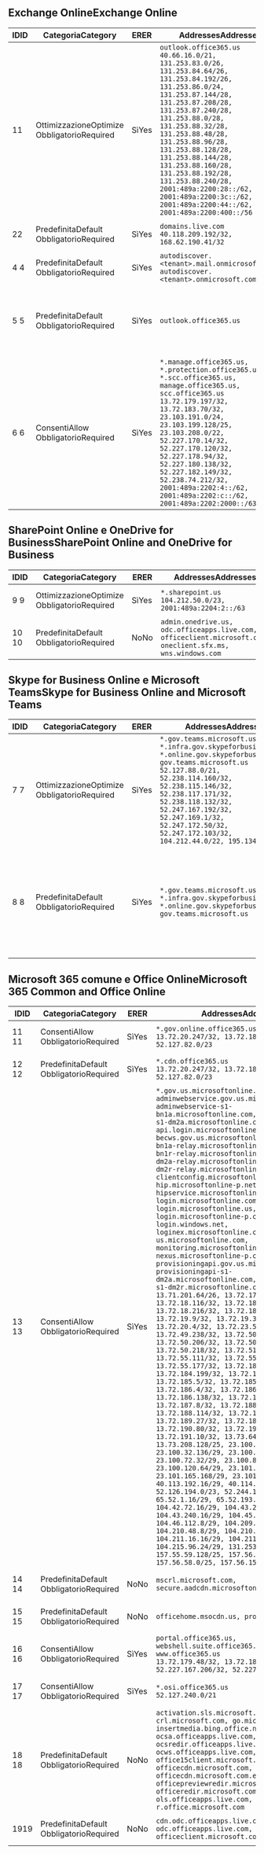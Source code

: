 <!--THIS FILE IS AUTOMATICALLY GENERATED. MANUAL CHANGES WILL BE OVERWRITTEN.-->
<!--Please contact the Office 365 Endpoints team with any questions.-->
<!--USGovGCCHigh endpoints version 2018100100-->
<!--File generated 2018-10-01 22:00:10.9526-->

## <a name="exchange-online"></a><span data-ttu-id="ff87d-101">Exchange Online</span><span class="sxs-lookup"><span data-stu-id="ff87d-101">Exchange Online</span></span>

<span data-ttu-id="ff87d-102">ID</span><span class="sxs-lookup"><span data-stu-id="ff87d-102">ID</span></span> | <span data-ttu-id="ff87d-103">Categoria</span><span class="sxs-lookup"><span data-stu-id="ff87d-103">Category</span></span> | <span data-ttu-id="ff87d-104">ER</span><span class="sxs-lookup"><span data-stu-id="ff87d-104">ER</span></span> | <span data-ttu-id="ff87d-105">Addresses</span><span class="sxs-lookup"><span data-stu-id="ff87d-105">Addresses</span></span> | <span data-ttu-id="ff87d-106">Porte</span><span class="sxs-lookup"><span data-stu-id="ff87d-106">Ports</span></span>
-- | -------------------- | --- | ------------------------------------------------------------------------------------------------------------------------------------------------------------------------------------------------------------------------------------------------------------------------------------------------------------------------------------------------------------------------------------------------------------------------------------------------ | -------------------------------
<span data-ttu-id="ff87d-107">1</span><span class="sxs-lookup"><span data-stu-id="ff87d-107">1</span></span> | <span data-ttu-id="ff87d-108">Ottimizzazione</span><span class="sxs-lookup"><span data-stu-id="ff87d-108">Optimize</span></span><BR><span data-ttu-id="ff87d-109">Obbligatorio</span><span class="sxs-lookup"><span data-stu-id="ff87d-109">Required</span></span> | <span data-ttu-id="ff87d-110">Sì</span><span class="sxs-lookup"><span data-stu-id="ff87d-110">Yes</span></span> | `outlook.office365.us`<BR>`40.66.16.0/21, 131.253.83.0/26, 131.253.84.64/26, 131.253.84.192/26, 131.253.86.0/24, 131.253.87.144/28, 131.253.87.208/28, 131.253.87.240/28, 131.253.88.0/28, 131.253.88.32/28, 131.253.88.48/28, 131.253.88.96/28, 131.253.88.128/28, 131.253.88.144/28, 131.253.88.160/28, 131.253.88.192/28, 131.253.88.240/28, 2001:489a:2200:28::/62, 2001:489a:2200:3c::/62, 2001:489a:2200:44::/62, 2001:489a:2200:400::/56` | <span data-ttu-id="ff87d-111">**TCP:** 443, 80</span><span class="sxs-lookup"><span data-stu-id="ff87d-111">**TCP:** 443, 80</span></span>
<span data-ttu-id="ff87d-112">2</span><span class="sxs-lookup"><span data-stu-id="ff87d-112">2</span></span> | <span data-ttu-id="ff87d-113">Predefinita</span><span class="sxs-lookup"><span data-stu-id="ff87d-113">Default</span></span><BR><span data-ttu-id="ff87d-114">Obbligatorio</span><span class="sxs-lookup"><span data-stu-id="ff87d-114">Required</span></span> | <span data-ttu-id="ff87d-115">Sì</span><span class="sxs-lookup"><span data-stu-id="ff87d-115">Yes</span></span> | `domains.live.com`<BR>`40.118.209.192/32, 168.62.190.41/32` | <span data-ttu-id="ff87d-116">**TCP:** 443, 80</span><span class="sxs-lookup"><span data-stu-id="ff87d-116">**TCP:** 443, 80</span></span>
<span data-ttu-id="ff87d-117">4 </span><span class="sxs-lookup"><span data-stu-id="ff87d-117">4</span></span> | <span data-ttu-id="ff87d-118">Predefinita</span><span class="sxs-lookup"><span data-stu-id="ff87d-118">Default</span></span><BR><span data-ttu-id="ff87d-119">Obbligatorio</span><span class="sxs-lookup"><span data-stu-id="ff87d-119">Required</span></span> | <span data-ttu-id="ff87d-120">Sì</span><span class="sxs-lookup"><span data-stu-id="ff87d-120">Yes</span></span> | `autodiscover.<tenant>.mail.onmicrosoft.com, autodiscover.<tenant>.onmicrosoft.com` | <span data-ttu-id="ff87d-121">**TCP:** 443, 80</span><span class="sxs-lookup"><span data-stu-id="ff87d-121">**TCP:** 443, 80</span></span>
<span data-ttu-id="ff87d-122">5 </span><span class="sxs-lookup"><span data-stu-id="ff87d-122">5</span></span> | <span data-ttu-id="ff87d-123">Predefinita</span><span class="sxs-lookup"><span data-stu-id="ff87d-123">Default</span></span><BR><span data-ttu-id="ff87d-124">Obbligatorio</span><span class="sxs-lookup"><span data-stu-id="ff87d-124">Required</span></span> | <span data-ttu-id="ff87d-125">Sì</span><span class="sxs-lookup"><span data-stu-id="ff87d-125">Yes</span></span> | `outlook.office365.us` | <span data-ttu-id="ff87d-126">**TCP:** 143, 25, 587, 993, 995</span><span class="sxs-lookup"><span data-stu-id="ff87d-126">**TCP:** 143, 25, 587, 993, 995</span></span>
<span data-ttu-id="ff87d-127">6 </span><span class="sxs-lookup"><span data-stu-id="ff87d-127">6</span></span> | <span data-ttu-id="ff87d-128">Consenti</span><span class="sxs-lookup"><span data-stu-id="ff87d-128">Allow</span></span><BR><span data-ttu-id="ff87d-129">Obbligatorio</span><span class="sxs-lookup"><span data-stu-id="ff87d-129">Required</span></span> | <span data-ttu-id="ff87d-130">Sì</span><span class="sxs-lookup"><span data-stu-id="ff87d-130">Yes</span></span> | `*.manage.office365.us, *.protection.office365.us, *.scc.office365.us, manage.office365.us, scc.office365.us`<BR>`13.72.179.197/32, 13.72.183.70/32, 23.103.191.0/24, 23.103.199.128/25, 23.103.208.0/22, 52.227.170.14/32, 52.227.170.120/32, 52.227.178.94/32, 52.227.180.138/32, 52.227.182.149/32, 52.238.74.212/32, 2001:489a:2202:4::/62, 2001:489a:2202:c::/62, 2001:489a:2202:2000::/63` | <span data-ttu-id="ff87d-131">**TCP:** 25, 443</span><span class="sxs-lookup"><span data-stu-id="ff87d-131">**TCP:** 25, 443</span></span>

## <a name="sharepoint-online-and-onedrive-for-business"></a><span data-ttu-id="ff87d-132">SharePoint Online e OneDrive for Business</span><span class="sxs-lookup"><span data-stu-id="ff87d-132">SharePoint Online and OneDrive for Business</span></span>

<span data-ttu-id="ff87d-133">ID</span><span class="sxs-lookup"><span data-stu-id="ff87d-133">ID</span></span> | <span data-ttu-id="ff87d-134">Categoria</span><span class="sxs-lookup"><span data-stu-id="ff87d-134">Category</span></span> | <span data-ttu-id="ff87d-135">ER</span><span class="sxs-lookup"><span data-stu-id="ff87d-135">ER</span></span> | <span data-ttu-id="ff87d-136">Addresses</span><span class="sxs-lookup"><span data-stu-id="ff87d-136">Addresses</span></span> | <span data-ttu-id="ff87d-137">Porte</span><span class="sxs-lookup"><span data-stu-id="ff87d-137">Ports</span></span>
-- | -------------------- | --- | ----------------------------------------------------------------------------------------------------------- | ----------------
<span data-ttu-id="ff87d-138">9 </span><span class="sxs-lookup"><span data-stu-id="ff87d-138">9</span></span> | <span data-ttu-id="ff87d-139">Ottimizzazione</span><span class="sxs-lookup"><span data-stu-id="ff87d-139">Optimize</span></span><BR><span data-ttu-id="ff87d-140">Obbligatorio</span><span class="sxs-lookup"><span data-stu-id="ff87d-140">Required</span></span> | <span data-ttu-id="ff87d-141">Sì</span><span class="sxs-lookup"><span data-stu-id="ff87d-141">Yes</span></span> | `*.sharepoint.us`<BR>`104.212.50.0/23, 2001:489a:2204:2::/63` | <span data-ttu-id="ff87d-142">**TCP:** 443, 80</span><span class="sxs-lookup"><span data-stu-id="ff87d-142">**TCP:** 443, 80</span></span>
<span data-ttu-id="ff87d-143">10  </span><span class="sxs-lookup"><span data-stu-id="ff87d-143">10</span></span> | <span data-ttu-id="ff87d-144">Predefinita</span><span class="sxs-lookup"><span data-stu-id="ff87d-144">Default</span></span><BR><span data-ttu-id="ff87d-145">Obbligatorio</span><span class="sxs-lookup"><span data-stu-id="ff87d-145">Required</span></span> | <span data-ttu-id="ff87d-146">No</span><span class="sxs-lookup"><span data-stu-id="ff87d-146">No</span></span> | `admin.onedrive.us, odc.officeapps.live.com, officeclient.microsoft.com, oneclient.sfx.ms, wns.windows.com` | <span data-ttu-id="ff87d-147">**TCP:** 443, 80</span><span class="sxs-lookup"><span data-stu-id="ff87d-147">**TCP:** 443, 80</span></span>

## <a name="skype-for-business-online-and-microsoft-teams"></a><span data-ttu-id="ff87d-148">Skype for Business Online e Microsoft Teams</span><span class="sxs-lookup"><span data-stu-id="ff87d-148">Skype for Business Online and Microsoft Teams</span></span>

<span data-ttu-id="ff87d-149">ID</span><span class="sxs-lookup"><span data-stu-id="ff87d-149">ID</span></span> | <span data-ttu-id="ff87d-150">Categoria</span><span class="sxs-lookup"><span data-stu-id="ff87d-150">Category</span></span> | <span data-ttu-id="ff87d-151">ER</span><span class="sxs-lookup"><span data-stu-id="ff87d-151">ER</span></span> | <span data-ttu-id="ff87d-152">Addresses</span><span class="sxs-lookup"><span data-stu-id="ff87d-152">Addresses</span></span> | <span data-ttu-id="ff87d-153">Porte</span><span class="sxs-lookup"><span data-stu-id="ff87d-153">Ports</span></span>
-- | -------------------- | --- | --------------------------------------------------------------------------------------------------------------------------------------------------------------------------------------------------------------------------------------------------------------------------------------------------------------------------------- | --------------------------------------------------
<span data-ttu-id="ff87d-154">7 </span><span class="sxs-lookup"><span data-stu-id="ff87d-154">7</span></span> | <span data-ttu-id="ff87d-155">Ottimizzazione</span><span class="sxs-lookup"><span data-stu-id="ff87d-155">Optimize</span></span><BR><span data-ttu-id="ff87d-156">Obbligatorio</span><span class="sxs-lookup"><span data-stu-id="ff87d-156">Required</span></span> | <span data-ttu-id="ff87d-157">Sì</span><span class="sxs-lookup"><span data-stu-id="ff87d-157">Yes</span></span> | `*.gov.teams.microsoft.us, *.infra.gov.skypeforbusiness.us, *.online.gov.skypeforbusiness.us, gov.teams.microsoft.us`<BR>`52.127.88.0/21, 52.238.114.160/32, 52.238.115.146/32, 52.238.117.171/32, 52.238.118.132/32, 52.247.167.192/32, 52.247.169.1/32, 52.247.172.50/32, 52.247.172.103/32, 104.212.44.0/22, 195.134.228.0/22` | <span data-ttu-id="ff87d-158">**TCP:** 443, 80</span><span class="sxs-lookup"><span data-stu-id="ff87d-158">**TCP:** 443, 80</span></span><BR><span data-ttu-id="ff87d-159">**UDP:** 3478</span><span class="sxs-lookup"><span data-stu-id="ff87d-159">**UDP:** 3478</span></span>
<span data-ttu-id="ff87d-160">8 </span><span class="sxs-lookup"><span data-stu-id="ff87d-160">8</span></span> | <span data-ttu-id="ff87d-161">Predefinita</span><span class="sxs-lookup"><span data-stu-id="ff87d-161">Default</span></span><BR><span data-ttu-id="ff87d-162">Obbligatorio</span><span class="sxs-lookup"><span data-stu-id="ff87d-162">Required</span></span> | <span data-ttu-id="ff87d-163">Sì</span><span class="sxs-lookup"><span data-stu-id="ff87d-163">Yes</span></span> | `*.gov.teams.microsoft.us, *.infra.gov.skypeforbusiness.us, *.online.gov.skypeforbusiness.us, gov.teams.microsoft.us` | <span data-ttu-id="ff87d-164">**TCP:** 5061, 50000-59999</span><span class="sxs-lookup"><span data-stu-id="ff87d-164">**TCP:** 5061, 50000-59999</span></span><BR><span data-ttu-id="ff87d-165">**UDP:** 50000-59999</span><span class="sxs-lookup"><span data-stu-id="ff87d-165">**UDP:** 50000-59999</span></span>

## <a name="microsoft-365-common-and-office-online"></a><span data-ttu-id="ff87d-166">Microsoft 365 comune e Office Online</span><span class="sxs-lookup"><span data-stu-id="ff87d-166">Microsoft 365 Common and Office Online</span></span>

<span data-ttu-id="ff87d-167">ID</span><span class="sxs-lookup"><span data-stu-id="ff87d-167">ID</span></span> | <span data-ttu-id="ff87d-168">Categoria</span><span class="sxs-lookup"><span data-stu-id="ff87d-168">Category</span></span> | <span data-ttu-id="ff87d-169">ER</span><span class="sxs-lookup"><span data-stu-id="ff87d-169">ER</span></span> | <span data-ttu-id="ff87d-170">Addresses</span><span class="sxs-lookup"><span data-stu-id="ff87d-170">Addresses</span></span> | <span data-ttu-id="ff87d-171">Porte</span><span class="sxs-lookup"><span data-stu-id="ff87d-171">Ports</span></span>
-- | ------------------- | --- | -------------------------------------------------------------------------------------------------------------------------------------------------------------------------------------------------------------------------------------------------------------------------------------------------------------------------------------------------------------------------------------------------------------------------------------------------------------------------------------------------------------------------------------------------------------------------------------------------------------------------------------------------------------------------------------------------------------------------------------------------------------------------------------------------------------------------------------------------------------------------------------------------------------------------------------------------------------------------------------------------------------------------------------------------------------------------------------------------------------------------------------------------------------------------------------------------------------------------------------------------------------------------------------------------------------------------------------------------------------------------------------------------------------------------------------------------------------------------------------------------------------------------------------------------------------------------------------------------------------------------------------------------------------------------------------------------------------------------------------------------------------------------------------------------------------------------------------------------------------------------------------------------------------------------------------------------------------------------------------------------------------------------------------------------------------------------------------------------------------------------------------- | ----------------
<span data-ttu-id="ff87d-172">11 </span><span class="sxs-lookup"><span data-stu-id="ff87d-172">11</span></span> | <span data-ttu-id="ff87d-173">Consenti</span><span class="sxs-lookup"><span data-stu-id="ff87d-173">Allow</span></span><BR><span data-ttu-id="ff87d-174">Obbligatorio</span><span class="sxs-lookup"><span data-stu-id="ff87d-174">Required</span></span> | <span data-ttu-id="ff87d-175">Sì</span><span class="sxs-lookup"><span data-stu-id="ff87d-175">Yes</span></span> | `*.gov.online.office365.us`<BR>`13.72.20.247/32, 13.72.185.126/32, 52.127.82.0/23` | <span data-ttu-id="ff87d-176">**TCP:** 443</span><span class="sxs-lookup"><span data-stu-id="ff87d-176">**TCP:** 443</span></span>
<span data-ttu-id="ff87d-177">12 </span><span class="sxs-lookup"><span data-stu-id="ff87d-177">12</span></span> | <span data-ttu-id="ff87d-178">Predefinita</span><span class="sxs-lookup"><span data-stu-id="ff87d-178">Default</span></span><BR><span data-ttu-id="ff87d-179">Obbligatorio</span><span class="sxs-lookup"><span data-stu-id="ff87d-179">Required</span></span> | <span data-ttu-id="ff87d-180">Sì</span><span class="sxs-lookup"><span data-stu-id="ff87d-180">Yes</span></span> | `*.cdn.office365.us`<BR>`13.72.20.247/32, 13.72.185.126/32, 52.127.82.0/23` | <span data-ttu-id="ff87d-181">**TCP:** 443</span><span class="sxs-lookup"><span data-stu-id="ff87d-181">**TCP:** 443</span></span>
<span data-ttu-id="ff87d-182">13 </span><span class="sxs-lookup"><span data-stu-id="ff87d-182">13</span></span> | <span data-ttu-id="ff87d-183">Consenti</span><span class="sxs-lookup"><span data-stu-id="ff87d-183">Allow</span></span><BR><span data-ttu-id="ff87d-184">Obbligatorio</span><span class="sxs-lookup"><span data-stu-id="ff87d-184">Required</span></span> | <span data-ttu-id="ff87d-185">Sì</span><span class="sxs-lookup"><span data-stu-id="ff87d-185">Yes</span></span> | `*.gov.us.microsoftonline.com, adminwebservice.gov.us.microsoftonline.com, adminwebservice-s1-bn1a.microsoftonline.com, adminwebservice-s1-dm2a.microsoftonline.com, api.login.microsoftonline.com, becws.gov.us.microsoftonline.com, bws-s1-bn1a-relay.microsoftonline.com, bws-s1-bn1r-relay.microsoftonline.com, bws-s1-dm2a-relay.microsoftonline.com, bws-s1-dm2r-relay.microsoftonline.com, clientconfig.microsoftonline-p.net, hip.microsoftonline-p.net, hipservice.microsoftonline.com, login.microsoftonline.com, login.microsoftonline.us, login.microsoftonline-p.com, login.windows.net, loginex.microsoftonline.com, login-us.microsoftonline.com, monitoring.microsoftonline-p.com, nexus.microsoftonline-p.com, provisioningapi.gov.us.microsoftonline.com, provisioningapi-s1-dm2a.microsoftonline.com, provisioningapi-s1-dm2r.microsoftonline.com`<BR>`13.71.201.64/26, 13.72.17.49/32, 13.72.18.116/32, 13.72.18.212/32, 13.72.18.216/32, 13.72.18.221/32, 13.72.19.9/32, 13.72.19.36/32, 13.72.20.4/32, 13.72.23.54/32, 13.72.49.238/32, 13.72.50.182/32, 13.72.50.206/32, 13.72.50.212/32, 13.72.50.218/32, 13.72.51.69/32, 13.72.55.111/32, 13.72.55.162/32, 13.72.55.177/32, 13.72.184.118/32, 13.72.184.199/32, 13.72.184.206/32, 13.72.185.5/32, 13.72.185.34/32, 13.72.186.4/32, 13.72.186.27/32, 13.72.186.138/32, 13.72.186.230/32, 13.72.187.8/32, 13.72.188.36/32, 13.72.188.114/32, 13.72.188.142/32, 13.72.189.27/32, 13.72.189.143/32, 13.72.190.80/32, 13.72.190.167/32, 13.72.191.10/32, 13.73.64.64/26, 13.73.208.128/25, 23.100.16.168/29, 23.100.32.136/29, 23.100.64.24/29, 23.100.72.32/29, 23.100.80.64/29, 23.100.120.64/29, 23.101.144.136/29, 23.101.165.168/29, 23.101.181.128/29, 40.113.192.16/29, 40.114.120.16/29, 52.126.194.0/23, 52.244.120.128/25, 65.52.1.16/29, 65.52.193.136/29, 104.42.72.16/29, 104.43.208.16/29, 104.43.240.16/29, 104.45.208.104/29, 104.46.112.8/29, 104.209.144.16/29, 104.210.48.8/29, 104.210.208.16/29, 104.211.16.16/29, 104.211.48.16/29, 104.215.96.24/29, 131.253.120.0/24, 157.55.59.128/25, 157.56.53.128/25, 157.56.58.0/25, 157.56.151.0/25` | <span data-ttu-id="ff87d-186">**TCP:** 443</span><span class="sxs-lookup"><span data-stu-id="ff87d-186">**TCP:** 443</span></span>
<span data-ttu-id="ff87d-187">14 </span><span class="sxs-lookup"><span data-stu-id="ff87d-187">14</span></span> | <span data-ttu-id="ff87d-188">Predefinita</span><span class="sxs-lookup"><span data-stu-id="ff87d-188">Default</span></span><BR><span data-ttu-id="ff87d-189">Obbligatorio</span><span class="sxs-lookup"><span data-stu-id="ff87d-189">Required</span></span> | <span data-ttu-id="ff87d-190">No</span><span class="sxs-lookup"><span data-stu-id="ff87d-190">No</span></span> | `mscrl.microsoft.com, secure.aadcdn.microsoftonline-p.com` | <span data-ttu-id="ff87d-191">**TCP:** 443</span><span class="sxs-lookup"><span data-stu-id="ff87d-191">**TCP:** 443</span></span>
<span data-ttu-id="ff87d-192">15 </span><span class="sxs-lookup"><span data-stu-id="ff87d-192">15</span></span> | <span data-ttu-id="ff87d-193">Predefinita</span><span class="sxs-lookup"><span data-stu-id="ff87d-193">Default</span></span><BR><span data-ttu-id="ff87d-194">Obbligatorio</span><span class="sxs-lookup"><span data-stu-id="ff87d-194">Required</span></span> | <span data-ttu-id="ff87d-195">No</span><span class="sxs-lookup"><span data-stu-id="ff87d-195">No</span></span> | `officehome.msocdn.us, prod.msocdn.us` | <span data-ttu-id="ff87d-196">**TCP:** 443, 80</span><span class="sxs-lookup"><span data-stu-id="ff87d-196">**TCP:** 443, 80</span></span>
<span data-ttu-id="ff87d-197">16 </span><span class="sxs-lookup"><span data-stu-id="ff87d-197">16</span></span> | <span data-ttu-id="ff87d-198">Consenti</span><span class="sxs-lookup"><span data-stu-id="ff87d-198">Allow</span></span><BR><span data-ttu-id="ff87d-199">Obbligatorio</span><span class="sxs-lookup"><span data-stu-id="ff87d-199">Required</span></span> | <span data-ttu-id="ff87d-200">Sì</span><span class="sxs-lookup"><span data-stu-id="ff87d-200">Yes</span></span> | `portal.office365.us, webshell.suite.office365.us, www.office365.us`<BR>`13.72.179.48/32, 13.72.188.8/32, 52.227.167.206/32, 52.227.170.242/32` | <span data-ttu-id="ff87d-201">**TCP:** 443, 80</span><span class="sxs-lookup"><span data-stu-id="ff87d-201">**TCP:** 443, 80</span></span>
<span data-ttu-id="ff87d-202">17 </span><span class="sxs-lookup"><span data-stu-id="ff87d-202">17</span></span> | <span data-ttu-id="ff87d-203">Consenti</span><span class="sxs-lookup"><span data-stu-id="ff87d-203">Allow</span></span><BR><span data-ttu-id="ff87d-204">Obbligatorio</span><span class="sxs-lookup"><span data-stu-id="ff87d-204">Required</span></span> | <span data-ttu-id="ff87d-205">Sì</span><span class="sxs-lookup"><span data-stu-id="ff87d-205">Yes</span></span> | `*.osi.office365.us`<BR>`52.127.240.0/21` | <span data-ttu-id="ff87d-206">**TCP:** 443</span><span class="sxs-lookup"><span data-stu-id="ff87d-206">**TCP:** 443</span></span>
<span data-ttu-id="ff87d-207">18 </span><span class="sxs-lookup"><span data-stu-id="ff87d-207">18</span></span> | <span data-ttu-id="ff87d-208">Predefinita</span><span class="sxs-lookup"><span data-stu-id="ff87d-208">Default</span></span><BR><span data-ttu-id="ff87d-209">Obbligatorio</span><span class="sxs-lookup"><span data-stu-id="ff87d-209">Required</span></span> | <span data-ttu-id="ff87d-210">No</span><span class="sxs-lookup"><span data-stu-id="ff87d-210">No</span></span> | `activation.sls.microsoft.com, crl.microsoft.com, go.microsoft.com, insertmedia.bing.office.net, ocsa.officeapps.live.com, ocsredir.officeapps.live.com, ocws.officeapps.live.com, office15client.microsoft.com, officecdn.microsoft.com, officecdn.microsoft.com.edgesuite.net, officepreviewredir.microsoft.com, officeredir.microsoft.com, ols.officeapps.live.com, r.office.microsoft.com` | <span data-ttu-id="ff87d-211">**TCP:** 443, 80</span><span class="sxs-lookup"><span data-stu-id="ff87d-211">**TCP:** 443, 80</span></span>
<span data-ttu-id="ff87d-212">19</span><span class="sxs-lookup"><span data-stu-id="ff87d-212">19</span></span> | <span data-ttu-id="ff87d-213">Predefinita</span><span class="sxs-lookup"><span data-stu-id="ff87d-213">Default</span></span><BR><span data-ttu-id="ff87d-214">Obbligatorio</span><span class="sxs-lookup"><span data-stu-id="ff87d-214">Required</span></span> | <span data-ttu-id="ff87d-215">No</span><span class="sxs-lookup"><span data-stu-id="ff87d-215">No</span></span> | `cdn.odc.officeapps.live.com, odc.officeapps.live.com, officeclient.microsoft.com` | <span data-ttu-id="ff87d-216">**TCP:** 443, 80</span><span class="sxs-lookup"><span data-stu-id="ff87d-216">**TCP:** 443, 80</span></span>
